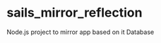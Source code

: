 sails_mirror_reflection
=======================

Node.js project to mirror app based on it Database
